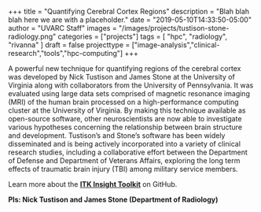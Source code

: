 +++
title = "Quantifying Cerebral Cortex Regions"
description = "Blah blah blah here we are with a placeholder."
date = "2019-05-10T14:33:50-05:00"
author = "UVARC Staff"
images = "/images/projects/tustison-stone-radiology.png"
categories = ["projects"]
tags = [
  "hpc",
  "radiology",
  "rivanna"
]
draft = false
projecttype = ["image-analysis","clinical-research","tools","hpc-computing"]
+++

A powerful new technique for quantifying regions of the cerebral cortex was developed by Nick Tustison and James Stone at the University of Virginia along with collaborators from the University of Pennsylvania. It was evaluated using large data sets comprised of magnetic resonance imaging (MRI) of the human brain processed on a high-performance computing cluster at the University of Virginia.  By making this technique available as open-source software, other neuroscientists are now able to investigate various hypotheses concerning the relationship between brain structure and development. Tustison’s and Stone’s software has been widely disseminated and is being actively incorporated into a variety of clinical research studies, including a collaborative effort between the Department of Defense and Department of Veterans Affairs, exploring the long term effects of traumatic brain injury (TBI) among military service members.

Learn more about the [**ITK Insight Toolkit**](https://github.com/InsightSoftwareConsortium/ITK) on GitHub.

**PIs: Nick Tustison and James Stone (Department of Radiology)**
